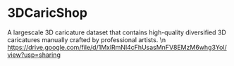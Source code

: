 # 3DCaricShop
A largescale 3D caricature dataset that contains high-quality diversified 3D caricatures manually crafted by professional artists. \n
https://drive.google.com/file/d/1MxlRmNl4cFhUsasMnFV8EMzM6whg3Yol/view?usp=sharing
